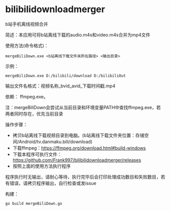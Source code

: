 # bilibilidownloadmerger
b站手机离线视频合并


简述：本应用可将b站离线下载的audio.m4s和video.m4s合并为mp4文件


使用方法(命令格式)：
```
mergeBiliDown.exe <b站离线下载文件夹所在路径> <输出目录>
```

示例：
```
mergeBiliDown.exe D:/bilibili/download D:/bilibiliOut
```
输出文件名格式：视频名称_bvid_avid_下载时间戳.mp4

依赖：
ffmpeg.exe。


注：mergeBiliDown会尝试从当前目录和环境变量PATH中查找ffmpeg.exe，若两者同时存在，优先当前目录


操作步骤：
- 拷贝b站离线下载视频目录到电脑。(b站离线下载文件夹位置：存储空间/Android/tv.danmaku.bili/download)
- 下载ffmpeg：https://ffmpeg.org/download.html#build-windows
- 下载本程序可执行文件：https://github.com/Frank997/bilibilidownloadmerger/releases
- 按照上面的使用方法执行程序

程序执行时无输出，请耐心等待，执行完毕后会打印处理成功数目和失败数目，若有错误，请拷贝程序输出，自行检查或发issue


构建：
```
go build mergeBiliDown.go
```
